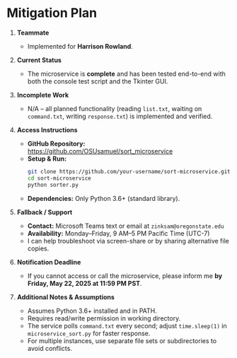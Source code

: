 # Mitigation Plan

1. **Teammate**  
   - Implemented for **Harrison Rowland**.

2. **Current Status**  
   - The microservice is **complete** and has been tested end-to-end with both the console test script and the Tkinter GUI.

3. **Incomplete Work**  
   - N/A – all planned functionality (reading `list.txt`, waiting on `command.txt`, writing `response.txt`) is implemented and verified.

4. **Access Instructions**  
   - **GitHub Repository:** https://github.com/OSUsamuel/sort_microservice
   - **Setup & Run:**  
     ```bash
     git clone https://github.com/your-username/sort-microservice.git
     cd sort-microservice
     python sorter.py    
     ```
   - **Dependencies:** Only Python 3.6+ (standard library).

5. **Fallback / Support**  
   - **Contact:** Microsoft Teams text or email at `zinksam@oregonstate.edu`  
   - **Availability:** Monday–Friday, 9 AM–5 PM Pacific Time (UTC-7)  
   - I can help troubleshoot via screen-share or by sharing alternative file copies.

6. **Notification Deadline**  
   - If you cannot access or call the microservice, please inform me **by Friday, May 22, 2025 at 11:59 PM PST**.

7. **Additional Notes & Assumptions**  
   - Assumes Python 3.6+ installed and in PATH.  
   - Requires read/write permission in working directory.  
   - The service polls `command.txt` every second; adjust `time.sleep(1)` in `microservice_sort.py` for faster response.  
   - For multiple instances, use separate file sets or subdirectories to avoid conflicts.
